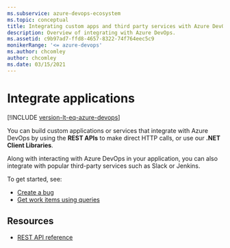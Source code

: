 ```yaml
---
ms.subservice: azure-devops-ecosystem
ms.topic: conceptual
title: Integrating custom apps and third party services with Azure DevOps
description: Overview of integrating with Azure DevOps.
ms.assetid: c9b97ad7-ffd8-4657-8322-74f764eec5c9
monikerRange: '<= azure-devops'
ms.author: chcomley
author: chcomley
ms.date: 03/15/2021
---
```


# Integrate applications  

[!INCLUDE [version-lt-eq-azure-devops](../includes/version-lt-eq-azure-devops.md)]

You can build custom applications or services that integrate with Azure DevOps by using the **REST APIs** to make direct HTTP calls, or use our **.NET Client Libraries**.

Along with interacting with Azure DevOps in your application, you can also integrate with popular third-party services such as Slack or Jenkins.

To get started, see: 

- [Create a bug](./quickstarts/create-bug-quickstart.md)
- [Get work items using queries](./quickstarts/work-item-quickstart.md)
 

## Resources

- [REST API reference](/rest/api/azure/devops/)
